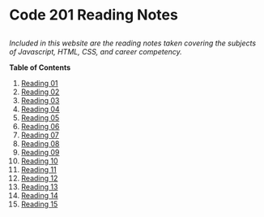 # Code 201 Reading Notes

## 
*Included in this website are the reading notes taken covering the subjects of Javascript, HTML, CSS, and career competency.*

**Table of Contents**
1. [Reading 01](reading_1.md)
1. [Reading 02](reading_2.md)
1. [Reading 03](reading_3.md)
1. [Reading 04](reading_4.md)
1. [Reading 05](reading_5.md)
1. [Reading 06](reading_6.md)
1. [Reading 07](reading_7.md)
1. [Reading 08](reading_8.md)
1. [Reading 09](reading_9.md)
1. [Reading 10](reading_10.md)
1. [Reading 11](reading_11.md)
1. [Reading 12](reading_12.md)
1. [Reading 13](reading_13.md)
1. [Reading 14](reading_14.md)
1. [Reading 15](reading_15.md)



